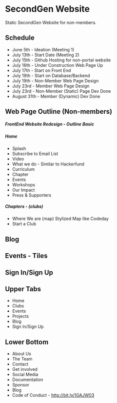 # SecondGen Website
Static SecondGen Website for non-members.

## Schedule

- June 5th - Ideation (Meeting 1)
- July 13th - Start Date (Meeting 2)
- July 15th - Github Hosting for non-portal website
- July 16th - Under Construction Web Page Up
- July 17th - Start on Front End
- July 19th - Start on Database/Backend
- July 19th - Non-Member Web Page Design 
- July 23rd - Member Web Page Design
- July 23rd - Non-Member (Static) Page Dev Done
- August 31th - Member (Dynamic) Dev Done

## Web Page Outline (Non-members)

##### FrontEnd Website Redesign - Outline Basic

##### Home 
- Splash
- Subscribe to Email List
- Video 
- What we do - Similar to Hackerfund
- Curriculum 
- Chapter
- Events
- Workshops
- Our Impact
- Press & Supporters
##### Chapters - (clubs)
- Where We are (map) Stylized Map like Codeday
- Start a Club
## Blog
## Events - Tiles 
## Sign In/Sign Up

## Upper Tabs
- Home
- Clubs
- Events
- Projects
- Blog
- Sign In/Sign Up
## Lower Bottom
- About Us
- The Team
- Contact
- Get involved
- Social Media
- Documentation
- Sponsor 
- Blog
- Code of Conduct - http://bit.ly/1GAJW03

